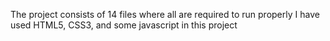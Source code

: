 The project consists of 14 files where all are required to run properly 
I have used HTML5, CSS3, and some javascript in this project
